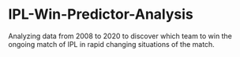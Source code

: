 # IPL-Win-Predictor-Analysis
Analyzing data from 2008 to 2020 to discover which team to win the ongoing match of IPL in rapid changing situations of the match.
